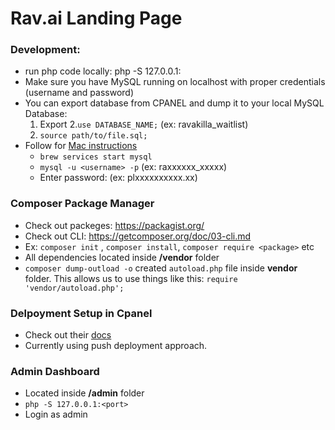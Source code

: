 # Rav.ai Landing Page 

### Development: 
-  run php code locally: php -S 127.0.0.1:<port>
- Make sure you have MySQL running on localhost with proper credentials (username and password)
- You can export database from CPANEL and dump it to your local MySQL Database:
    1. Export 
    2.`use DATABASE_NAME;`  (ex: ravakilla_waitlist)
    3. `source path/to/file.sql;`
- Follow for [Mac instructions](https://flaviocopes.com/mysql-how-to-install/)
    - `brew services start mysql`
    - `mysql -u <username> -p` (ex: raxxxxxx_xxxxx)
    - Enter password: (ex: plxxxxxxxxxx.xx)


### Composer Package Manager
- Check out packeges: https://packagist.org/
- Check out CLI: https://getcomposer.org/doc/03-cli.md
- Ex: `composer init` , `composer install`, `composer require <package>` etc
- All dependencies located inside **/vendor** folder
- `composer dump-outload -o` created `autoload.php` file inside **vendor** folder. This allows us to use things like this: `require 'vendor/autoload.php';`

### Delpoyment Setup in Cpanel
- Check out their [docs](https://docs.cpanel.net/knowledge-base/web-services/guide-to-git-how-to-set-up-deployment/)
- Currently using push deployment approach.

### Admin Dashboard
- Located inside **/admin** folder
- `php -S 127.0.0.1:<port>`
- Login as admin
